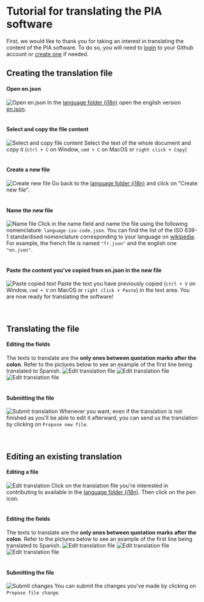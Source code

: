 # Tutorial for translating the PIA software

First, we would like to thank you for taking an interest in translating the content of the PIA software. To do so, you will need to [login](https://github.com/login?return_to=%2Fjoin%3Fsource%3Dheader-home 'Login to your Github Account') to your Github account or [create one](https://github.com/join?source=header-home 'Create Github Account') if needed.

## Creating the translation file

#### Open en.json

![Open en.json](https://framapic.org/OBWmmOmKzU2X/jwhmQzQwzvgY.jpg 'Open en.json')
In the [language folder (i18n)](https://github.com/LINCnil/pia/tree/master/src/assets/i18n 'Language folder') open the english version [en.json](https://github.com/LINCnil/pia/blob/master/src/assets/i18n/en.json 'en.json').
<br><br>

#### Select and copy the file content

![Select and copy file content](https://framapic.org/xJxCBmAWtqKb/Yvu0jzpIrHNL.jpg 'Select and copy file content')
Select the text of the whole document and copy it (`ctrl + C` on Window, `cmd + C` on MacOS or `right click + Copy`)
<br><br>

#### Create a new file

![Create new file](https://framapic.org/hgJ3kHszT4GP/aCMBFc1BHQLh.jpg 'Create new file')
Go back to the [language folder (i18n)](https://github.com/LINCnil/pia/tree/master/src/assets/i18n 'Language folder') and click on "Create new file".
<br><br>

#### Name the new file

![Name file](https://framapic.org/5NSCLkphsclz/el5CioUy0lBy.jpg 'ISO 639-1')
Click in the name field and name the file using the following nomenclature: `language-iso-code.json`. You can find the list of the ISO 639-1 standardised nomenclature corresponding to your language on [wikipedia](https://en.wikipedia.org/wiki/List_of_ISO_639-1_codes 'en.json'). For example, the french file is named `"fr.json"` and the english one `"en.json"`.
<br><br>

#### Paste the content you've copied from en.json in the new file

![Paste copied text](https://framapic.org/jCRZt9wNlpME/pDblVKx7NtY7.jpg 'Paste copied text')
Paste the text you have previously copied (`ctrl + V` on Window, `cmd + V` on MacOS or `right click + Paste`) in the text area. You are now ready for translating the software!
<br><br><br>

## Translating the file

#### Editing the fields

The texts to translate are the **only ones between quotation marks after the colon**. Refer to the pictures below to see an example of the first line being translated to Spanish.
![Edit translation file](https://framapic.org/vPMylX5Z4mnh/B2Hye8NOTn8C.jpg 'Edit translation file')
![Edit translation file](https://framapic.org/SFkFzG3Zm6Ai/qNuP0vINY666.jpg 'Edit translation file')
![Edit translation file](https://framapic.org/rdIx2y5mQRJq/RuBGwQLBCprA.jpg 'Edit translation file')
<br><br>

#### Submitting the file

![Submit translation](https://framapic.org/RTvrlhgSRmFv/c5NnYd4SNphe.jpg 'Submit file')
Whenever you want, even if the translation is not finished as you'll be able to edit it afterward, you can send us the translation by clicking on `Propose new file`.
<br><br><br>

## Editing an existing translation

#### Editing a file

![Edit translation](https://framapic.org/KjwFka2PMv2K/Urbl3OZydG5T.jpg 'Edit file')
Click on the translation file you're interested in contributing to available in the [language folder (i18n)](https://github.com/LINCnil/pia/tree/master/src/assets/i18n 'Language folder'). Then click on the pen icon.
<br><br>

#### Editing the fields

The texts to translate are the **only ones between quotation marks after the colon**. Refer to the pictures below to see an example of the first line being translated to Spanish.
![Edit translation file](https://framapic.org/vPMylX5Z4mnh/B2Hye8NOTn8C.jpg 'Edit translation file')
![Edit translation file](https://framapic.org/SFkFzG3Zm6Ai/qNuP0vINY666.jpg 'Edit translation file')
![Edit translation file](https://framapic.org/rdIx2y5mQRJq/RuBGwQLBCprA.jpg 'Edit translation file')
<br><br>

#### Submitting the file

![Submit changes](https://framapic.org/KTzv9GXgIaQ2/c2jLISuRhH5A.jpg 'Submit changes')
You can submit the changes you've made by clicking on `Propose file change`.
<br><br>
